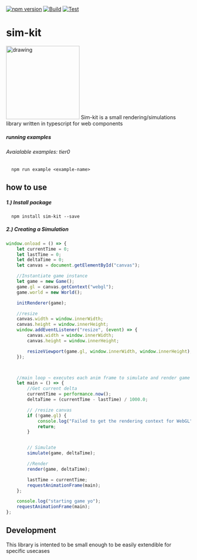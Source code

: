 [![npm version](https://badge.fury.io/js/sim-kit.svg)](https://badge.fury.io/js/sim-kit)
[![Build](https://github.com/timofeji/sim-kit/actions/workflows/build.yml/badge.svg)](https://github.com/timofeji/sim-kit/actions/workflows/build.yml)
[![Test](https://github.com/timofeji/sim-kit/actions/workflows/test.yml/badge.svg)](https://github.com/timofeji/sim-kit/actions/workflows/test.yml)
# sim-kit
<!-- ![perennial](https://user-images.githubusercontent.com/11130291/168183021-e40cf3c5-4648-40f3-9d79-37c6a404aa1a.png)
 -->
<img src="https://user-images.githubusercontent.com/11130291/168183021-e40cf3c5-4648-40f3-9d79-37c6a404aa1a.png" alt="drawing" width="200"/>
Sim-kit is a small rendering/simulations library written in typescript for web components

##### running examples
###### Avaialable examples: tier0
```
  npm run example <example-name>
```

## how to use
##### 1.) Install package
```
  npm install sim-kit --save
```

##### 2.) Creating a Simulation
```typescript
window.onload = () => {
    let currentTime = 0;
    let lastTime = 0;
    let deltaTime = 0;
    let canvas = document.getElementById("canvas");

    //Instantiate game instance
    let game = new Game();
    game.gl = canvas.getContext("webgl");
    game.world = new World();

    initRenderer(game);

    //resize
    canvas.width = window.innerWidth;
    canvas.height = window.innerHeight;
    window.addEventListener("resize", (event) => {
        canvas.width = window.innerWidth;
        canvas.height = window.innerHeight;

        resizeViewport(game.gl, window.innerWidth, window.innerHeight);
    });



    //main loop ~ executes each anim frame to simulate and render game
    let main = () => {
        //Get current delta
        currentTime = performance.now();
        deltaTime = (currentTime - lastTime) / 1000.0;

        // /resize canvas
        if (!game.gl) {
            console.log("Failed to get the rendering context for WebGL");
            return;
        }


        // Simulate
        simulate(game, deltaTime);

        //Render
        render(game, deltaTime);

        lastTime = currentTime;
        requestAnimationFrame(main);
    };

    console.log("starting game yo");
    requestAnimationFrame(main);
};
```

## Development
This library is intented to be small enough to be easily extendible for specific usecases